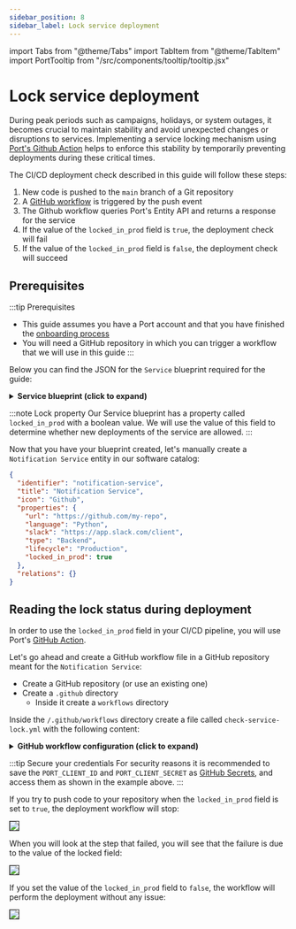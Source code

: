 ```yaml
---
sidebar_position: 8
sidebar_label: Lock service deployment
---
```


import Tabs from "@theme/Tabs"
import TabItem from "@theme/TabItem"
import PortTooltip from "/src/components/tooltip/tooltip.jsx"

# Lock service deployment

During peak periods such as campaigns, holidays, or system outages, it becomes crucial to maintain stability and avoid unexpected changes or disruptions to services. Implementing a service locking mechanism using [Port's Github Action](http://docs.getport.io/build-your-software-catalog/sync-data-to-catalog/api/ci-cd/github-workflow/) helps to enforce this stability by temporarily preventing deployments during these critical times.


The CI/CD deployment check described in this guide will follow these steps:

1. New code is pushed to the `main` branch of a Git repository
2. A [GitHub workflow](https://docs.github.com/en/actions/using-workflows) is triggered by the push event
3. The Github workflow queries Port's Entity API and returns a response for the service
4. If the value of the `locked_in_prod` field is `true`, the deployment check will fail
5. If the value of the `locked_in_prod` field is `false`, the deployment check will succeed

## Prerequisites
:::tip Prerequisites

- This guide assumes you have a Port account and that you have finished the [onboarding process](/quickstart)
- You will need a GitHub repository in which you can trigger a workflow that we will use in this guide
:::

Below you can find the JSON for the `Service` blueprint required for the guide:
<details>
<summary><b>Service blueprint (click to expand)</b></summary>

```json showLineNumbers
{
  "identifier": "service",
  "title": "Service",
  "icon": "Github",
  "schema": {
    "properties": {
      "readme": {
        "title": "README",
        "type": "string",
        "format": "markdown",
        "icon": "Book"
      },
      "url": {
        "title": "URL",
        "format": "url",
        "type": "string",
        "icon": "Link"
      },
      "language": {
        "icon": "Git",
        "type": "string",
        "title": "Language",
        "enum": [
          "GO",
          "Python",
          "Node",
          "React"
        ],
        "enumColors": {
          "GO": "red",
          "Python": "green",
          "Node": "blue",
          "React": "yellow"
        }
      },
      "slack": {
        "icon": "Slack",
        "type": "string",
        "title": "Slack",
        "format": "url"
      },
      "code_owners": {
        "title": "Code owners",
        "description": "This service's code owners",
        "type": "string",
        "icon": "TwoUsers"
      },
      "type": {
        "title": "Type",
        "description": "This service's type",
        "type": "string",
        "enum": [
          "Backend",
          "Frontend",
          "Library"
        ],
        "enumColors": {
          "Backend": "purple",
          "Frontend": "pink",
          "Library": "green"
        },
        "icon": "DefaultProperty"
      },
      "lifecycle": {
        "title": "Lifecycle",
        "type": "string",
        "enum": [
          "Production",
          "Experimental",
          "Deprecated"
        ],
        "enumColors": {
          "Production": "green",
          "Experimental": "yellow",
          "Deprecated": "red"
        },
        "icon": "DefaultProperty"
      },
      "locked_in_prod": {
        "icon": "DefaultProperty",
        "title": "Locked in Prod",
        "type": "boolean",
        "default": false
      },
      "locked_reason_prod": {
        "icon": "DefaultProperty",
        "title": "Locked Reason Prod",
        "type": "string"
      }
    },
    "required": []
  },
  "mirrorProperties": {},
  "calculationProperties": {},
  "aggregationProperties": {},
  "relations": {}
}
```
</details>

:::note Lock property
Our Service blueprint has a property called `locked_in_prod` with a boolean value. We will use the value of this field to determine whether new deployments of the service are allowed.
:::

Now that you have your blueprint created, let's manually create a `Notification Service` entity in our software catalog:

```json showLineNumbers
{
  "identifier": "notification-service",
  "title": "Notification Service",
  "icon": "Github",
  "properties": {
    "url": "https://github.com/my-repo",
    "language": "Python",
    "slack": "https://app.slack.com/client",
    "type": "Backend",
    "lifecycle": "Production",
    "locked_in_prod": true
  },
  "relations": {}
}
```

## Reading the lock status during deployment

In order to use the `locked_in_prod` field in your CI/CD pipeline, you will use Port's [GitHub Action](/build-your-software-catalog/custom-integration/api/ci-cd/github-workflow/).


Let's go ahead and create a GitHub workflow file in a GitHub repository meant for the `Notification Service`:

- Create a GitHub repository (or use an existing one)
- Create a `.github` directory
  - Inside it create a `workflows` directory

Inside the `/.github/workflows` directory create a file called `check-service-lock.yml` with the following content:

<details>
<summary><b> GitHub workflow configuration (click to expand) </b></summary>

```yml showLineNumbers
name: Check Service Lock Status
on:
  push:
    branches:
      - "main"
jobs:
  get-entity:
    runs-on: ubuntu-latest
    outputs:
      entity: ${{ steps.port-github-action.outputs.entity }}
    steps:
      - id: port-github-action
        name: Get entity from Port
        uses: port-labs/port-github-action@v1
        with:
          clientId: ${{ secrets.PORT_CLIENT_ID }}
          clientSecret: ${{ secrets.PORT_CLIENT_SECRET }}
          identifier: notification-service
          blueprint: service
          operation: GET
  check-lock-status:
    runs-on: ubuntu-latest
    needs: get-entity
    steps:
      - name: Get entity lock status
        run: echo "LOCK_STATUS=$(echo '${{needs.get-entity.outputs.entity}}' | jq -r .properties.locked_in_prod)" >> $GITHUB_ENV
      - name: Check lock status 🚧
        if: ${{ env.LOCK_STATUS == 'true' }}
        run: |
          echo "Service in production is locked, stopping deployment"
          exit 1
  run-deployment:
    runs-on: ubuntu-latest
    needs: [check-lock-status]
    steps:
      - name: Run deployment
        run: echo "Service in production is not locked, continuing deployment"
```
</details>

:::tip Secure your credentials
For security reasons it is recommended to save the `PORT_CLIENT_ID` and `PORT_CLIENT_SECRET` as [GitHub Secrets](https://docs.github.com/en/actions/security-guides/encrypted-secrets), and access them as shown in the example above.
:::

If you try to push code to your repository when the `locked_in_prod` field is set to `true`, the deployment workflow will stop:

<img src="/img/guides/serviceInProdLocked.png" border="1px" />

When you will look at the step that failed, you will see that the failure is due to the value of the locked field:

<img src="/img/guides/serviceInProdLockedDetails.png" border="1px" />

If you set the value of the `locked_in_prod` field to `false`, the workflow will perform the deployment without any issue:

<img src="/img/guides/serviceInProdNotLocked.png" border="1px" />
